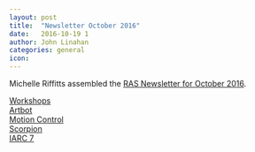 ```yaml
---
layout: post
title:  "Newsletter October 2016"
date:   2016-10-19 1
author: John Linahan
categories: general
icon:
---
```


Michelle Riffitts assembled the <a href="/assets/misc/RAS_Newsletter_october2016.pdf">RAS Newsletter for October 2016</a>.

<a href="/general/2016/10/19/newsletter-10-16-workshops.html">Workshops</a>
<br>
<a href="/projects/2017-artbot/2016/10/19/newsletter-10-16-artbot.html">Artbot</a>
<br>
<a href="/projects/2017-motion-control/2016/10/19/newsletter-10-16-motion-control.html">Motion Control</a>
<br>
<a href="/projects/2017-scorpion/2016/10/19/newsletter-10-16-scorpion.html">Scorpion</a>
<br>
<a href="/projects/2017-iarc/2016/10/19/newsletter-10-16-iarc.html">IARC 7</a>

